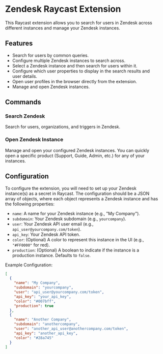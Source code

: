 # Zendesk Raycast Extension

This Raycast extension allows you to search for users in Zendesk across different instances and manage your Zendesk instances.

## Features

- Search for users by common queries.
- Configure multiple Zendesk instances to search across.
- Select a Zendesk instance and then search for users within it.
- Configure which user properties to display in the search results and user details.
- Open user profiles in the browser directly from the extension.
- Manage and open Zendesk instances.

## Commands

### Search Zendesk

Search for users, organizations, and triggers in Zendesk.

### Open Zendesk Instance

Manage and open your configured Zendesk instances. You can quickly open a specific product (Support, Guide, Admin, etc.) for any of your instances.

## Configuration

To configure the extension, you will need to set up your Zendesk instance(s) as a secret in Raycast. The configuration should be a JSON array of objects, where each object represents a Zendesk instance and has the following properties:

- `name`: A name for your Zendesk instance (e.g., "My Company").
- `subdomain`: Your Zendesk subdomain (e.g., `yourcompany`).
- `user`: Your Zendesk API user email (e.g., `api_user@yourcompany.com/token`).
- `api_key`: Your Zendesk API token.
- `color`: (Optional) A color to represent this instance in the UI (e.g., `"#FF0000"` for red).
- `production`: (Optional) A boolean to indicate if the instance is a production instance. Defaults to `false`.

Example Configuration:

```json
[
  {
    "name": "My Company",
    "subdomain": "yourcompany",
    "user": "api_user@yourcompany.com/token",
    "api_key": "your_api_key",
    "color": "#007bff",
    "production": true
  },
  {
    "name": "Another Company",
    "subdomain": "anothercompany",
    "user": "another_api_user@anothercompany.com/token",
    "api_key": "another_api_key",
    "color": "#28a745"
  }
]
```
